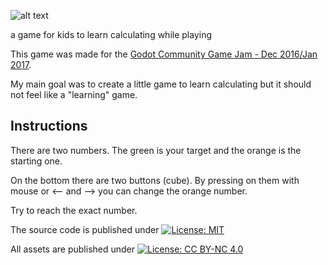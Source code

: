 ![alt text][logo]

a game for kids to learn calculating while playing

This game was made for the [Godot Community Game Jam - Dec 2016/Jan 2017](http://itch.io/jam/godotjam122016).

My main goal was to create a little game to learn calculating but it should not feel like a "learning" game.


## Instructions

There are two numbers.
The green is your target and the orange is the starting one.

On the bottom there are two buttons (cube).
By pressing on them with
mouse or <-- and -->
you can change the orange number.

Try to reach the exact number.


The source code is published under [![License: MIT](https://img.shields.io/badge/License-MIT-yellow.svg)](https://opensource.org/licenses/MIT)

All assets are published under [![License: CC BY-NC 4.0](https://img.shields.io/badge/License-CC%20BY--NC%204.0-lightgrey.svg)](http://creativecommons.org/licenses/by-nc/4.0/)



[logo]: https://img.itch.io/aW1hZ2UvMTE1ODU5LzUzNTkwMy5wbmc=/315x250%23c/f9v6hi.png "Logo 2 or 3"
